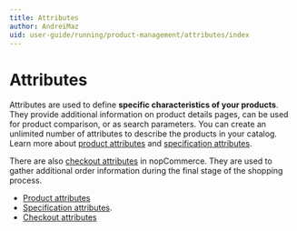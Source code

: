 ```yaml
---
title: Attributes
author: AndreiMaz
uid: user-guide/running/product-management/attributes/index
---
```


# Attributes

Attributes are used to define **specific characteristics of your products**. They provide additional information on product details pages, can be used for product comparison, or as search parameters. You can create an unlimited number of attributes to describe the products in your catalog. Learn more about [product attributes](xref:user-guide/running/product-management/attributes/product-attributes) and [specification attributes](xref:user-guide/running/product-management/attributes/specification-attributes.md).

There are also [checkout attributes](xref:user-guide/running/product-management/attributes/checkout-attributes.md) in nopCommerce. They are used to gather additional order information during the final stage of the shopping process.

- [Product attributes](xref:user-guide/running/product-management/attributes/product-attributes.md)
- [Specification attributes](xref:user-guide/running/product-management/attributes/specification-attributes.md).
- [Checkout attributes](xref:user-guide/running/product-management/attributes/checkout-attributes.md)
